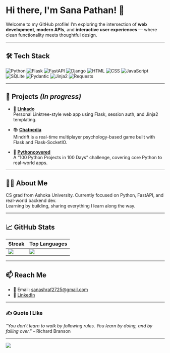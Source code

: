 # Hi there, I'm Sana Pathan! 👋  

Welcome to my GitHub profile! I’m exploring the intersection of **web development**, **modern APIs**, and **interactive user experiences** — where clean functionality meets thoughtful design.

---

## 🛠️ Tech Stack  
![Python](https://img.shields.io/badge/Python-3670A0?style=flat&logo=python&logoColor=ffdd54)
![Flask](https://img.shields.io/badge/Flask-%23000.svg?style=flat&logo=flask&logoColor=white)
![FastAPI](https://img.shields.io/badge/FastAPI-%2300C7B7.svg?style=flat&logo=fastapi&logoColor=white)
![Django](https://img.shields.io/badge/Django-%23092E20.svg?style=flat&logo=django&logoColor=white)
![HTML](https://img.shields.io/badge/HTML5-%23E34F26.svg?style=flat&logo=html5&logoColor=white)
![CSS](https://img.shields.io/badge/CSS3-%231572B6.svg?style=flat&logo=css3&logoColor=white)
![JavaScript](https://img.shields.io/badge/JavaScript-%23F7DF1E.svg?style=flat&logo=javascript&logoColor=black)
![SQLite](https://img.shields.io/badge/SQLite-%2307405e.svg?style=flat&logo=sqlite&logoColor=white)
![Pydantic](https://img.shields.io/badge/Pydantic-%2300C7B7.svg?style=flat&logo=pydantic&logoColor=white)
![Jinja2](https://img.shields.io/badge/Jinja2-%23B41717.svg?style=flat&logo=jinja2&logoColor=white)
![Requests](https://img.shields.io/badge/Requests-%23000000.svg?style=flat&logo=requests&logoColor=white)

---

## 🚀 Projects *(In progress)*

- 🔗 [**Linkado**](https://github.com/Sanaapathann/Linkado)  
  Personal Linktree-style web app using Flask, session auth, and Jinja2 templating.

- 📚 [**Chatpedia**](https://github.com/Sanaapathann/Mindrift)   
  Mindrift is a real-time multiplayer psychology-based game built with Flask and Flask-SocketIO.

- 🐍 [**Pythoncovered**](https://github.com/Sanaapathann/Pythoncovered)  
  A “100 Python Projects in 100 Days” challenge, covering core Python to real-world apps.

---

## 👩‍💻 About Me

CS grad from Ashoka University. Currently focused on Python, FastAPI, and real-world backend dev.  
Learning by building, sharing everything I learn along the way.

---

## 📈 GitHub Stats  

| Streak | Top Languages |
|--------|---------------|
| ![](https://github-readme-streak-stats.herokuapp.com/?user=Sanaapathann&theme=dark&hide_border=false) | ![](https://github-readme-stats.vercel.app/api/top-langs/?username=Sanaapathann&theme=dark&hide_border=false&layout=compact) |

---

## 📫 Reach Me  
- 📧 Email: sanashraf2725@gmail.com  
- 🔗 [LinkedIn](https://www.linkedin.com/in/sana-pathan-434804254/)

---

### ✍️ Quote I Like  
_"You don’t learn to walk by following rules. You learn by doing, and by falling over."_ – Richard Branson  

---

[![](https://visitcount.itsvg.in/api?id=Sanaapathann&icon=0&color=0)](https://visitcount.itsvg.in)

